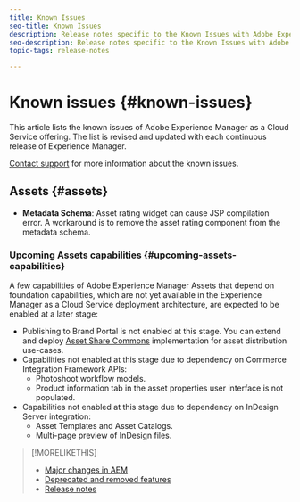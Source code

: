 ```yaml
---
title: Known Issues
seo-title: Known Issues
description: Release notes specific to the Known Issues with Adobe Experience Manager as a Cloud Service
seo-description: Release notes specific to the Known Issues with Adobe Experience Manager as a Cloud Service
topic-tags: release-notes

---
```


# Known issues {#known-issues}

This article lists the known issues of Adobe Experience Manager as a Cloud Service offering. The list is revised and updated with each continuous release of Experience Manager.

[Contact support](https://helpx.adobe.com/support/experience-manager.html) for more information about the known issues.

<!-- 
## Platform {#platform}

## Sites {#sites}
-->

## Assets {#assets}

<!-- Jira label: assets-cloud-known-issues -->

* **Metadata Schema**: Asset rating widget can cause JSP compilation error. A workaround is to remove the asset rating component from the metadata schema. <!-- CQ-4282865 -->

### Upcoming Assets capabilities {#upcoming-assets-capabilities}

A few capabilities of Adobe Experience Manager Assets that depend on foundation capabilities, which are not yet available in the Experience Manager as a Cloud Service deployment architecture, are expected to be enabled at a later stage:

* Publishing to Brand Portal is not enabled at this stage. You can extend and deploy [Asset Share Commons](https://adobe-marketing-cloud.github.io/asset-share-commons/) implementation for asset distribution use-cases.
* Capabilities not enabled at this stage due to dependency on Commerce Integration Framework APIs:
  * Photoshoot workflow models.
  * Product information tab in the asset properties user interface is not populated.
* Capabilities not enabled at this stage due to dependency on InDesign Server integration:
  * Asset Templates and Asset Catalogs.
  * Multi-page preview of InDesign files.

>[!MORELIKETHIS]
>
>* [Major changes in AEM](aem-cloud-changes.md)
>* [Deprecated and removed features](deprecated-removed-features.md)
>* [Release notes](home.md)
